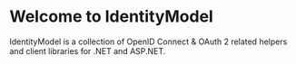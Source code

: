 # Welcome to IdentityModel

IdentityModel is a collection of OpenID Connect & OAuth 2 related helpers and client libraries for .NET and ASP.NET.
